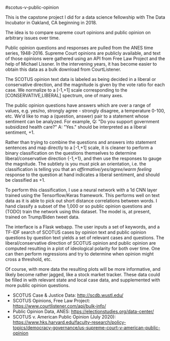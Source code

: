 #scotus-v-public-opinion

This is the capstone project I did for a data science fellowship with The Data Incubator
in Oakland, CA beginning in 2018.

The idea is to compare supreme court opinions and public opinion on arbitrary issues over time.

Public opinion questions and responses are pulled from the ANES time series, 1948-2016.
Supreme Court opinions are publicly available, and text of those opinions were gathered
using an API from Free Law Project and the help of Michael Lissner. In the intervening
years, it has become easier to obtain this data as a bulk download from CourtListener.

The SCOTUS opinion text data is labeled as being decided in a liberal or conservative direction, and the magnitude is given by the vote ratio for each case. We normalize to a [-1,+1] scale corresponding to the [CONSERVATIVE,LIBERAL] spectrum, one of many axes.

The public opinion questions have answers which are over a range of values, e.g. yes/no,
strongly agree - strongly disagree, a temperature 0-100, etc. We'd like to map a
(question, answer) pair to a statement whose sentiment can be analyzed. For example,
Q: "Do you support government subsidized health care?" A: "Yes." should be interpreted
as a liberal sentiment, +1.

Rather than trying to combine the questions and answers into statement sentences and
map directly to a [-1,+1] scale, it is cleaner to perform a binary classification on
the questions themselves to determine liberal/conservative direction {-1,+1}, and then
use the responses to gauge the magnitude. The subtlety is you must pick an orientation,
i.e. the classification is telling you that an *affirmative/yes/agree/warm feeling*
response to the question at hand indicates a liberal sentiment, and should be
classified as +1.

To perform this classification, I use a neural network with a 1d CNN layer trained
using the Tensorflow/Keras framework. This performs well on text data as it is
able to pick out short distance correlations between words. I hand classify a
subset of the 1,000 or so public opinion questions and (TODO) train the network using
this dataset. The model is, at present, trained on Trump/Biden tweet data. 

The interface is a Flask webapp. The user inputs a set of keywords, and a TF-IDF search of
SCOTUS cases by opinion text and public opinion questions by question text yields a set of relevant cases and questions. The liberal/conservative direction of SCOTUS opinion and public opinion are computed resulting in a plot of ideological polarity for both over time. One can then perform regressions and try to determine when opinion might cross a threshold, etc.

Of course, with more data the resulting plots will be more informative, and likely become
rather jagged, like a stock market tracker. These data could be filled in with relevant
state and local case data, and supplemented with more public opinion questions.

- SCOTUS Case & Justice Data: http://scdb.wustl.edu/
- SCOTUS Opinions, Free Law Project: https://www.courtlistener.com/api/bulk-info/
- Public Opinion Data, ANES: https://electionstudies.org/data-center/
- SCOTUS v. American Public Opinion (July 2020): https://www.hks.harvard.edu/faculty-research/policy-topics/democracy-governance/us-supreme-court-v-american-public-opinion
